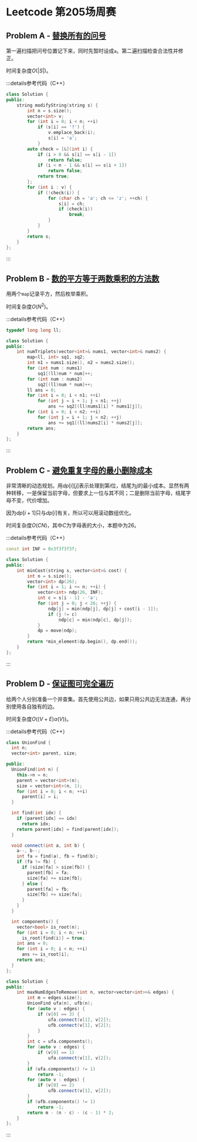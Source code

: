 # Leetcode 第205场周赛

## Problem A - [替换所有的问号](https://leetcode.cn/problems/replace-all-s-to-avoid-consecutive-repeating-characters/)

第一遍扫描把问号位置记下来，同时先暂时设成`a`。第二遍扫描检查合法性并修正。

时间复杂度$O(|S|)$。

:::details参考代码（C++）

```cpp
class Solution {
public:
    string modifyString(string s) {
        int n = s.size();
        vector<int> v;
        for (int i = 0; i < n; ++i)
            if (s[i] == '?') {
                v.emplace_back(i);
                s[i] = 'a';
            }
        auto check = [&](int i) {
            if (i > 0 && s[i] == s[i - 1])
                return false;
            if (i < n - 1 && s[i] == s[i + 1])
                return false;
            return true;
        };
        for (int i : v) {
            if (!check(i)) {
                for (char ch = 'a'; ch <= 'z'; ++ch) {
                    s[i] = ch;
                    if (check(i))
                        break;
                }
            }
        }
        return s;
    }
};
```

:::

## Problem B - [数的平方等于两数乘积的方法数](https://leetcode.cn/problems/number-of-ways-where-square-of-number-is-equal-to-product-of-two-numbers/)

用两个`map`记录平方，然后枚举乘积。

时间复杂度$O(N^2)$。

:::details参考代码（C++）

```cpp
typedef long long ll;

class Solution {
public:
    int numTriplets(vector<int>& nums1, vector<int>& nums2) {
        map<ll, int> sq1, sq2;
        int n1 = nums1.size(), n2 = nums2.size();
        for (int num : nums1) 
            sq1[(ll)num * num]++;
        for (int num : nums2)
            sq2[(ll)num * num]++;
        ll ans = 0;
        for (int i = 0; i < n1; ++i)
            for (int j = i + 1; j < n1; ++j)
                ans += sq2[(ll)nums1[i] * nums1[j]];
        for (int i = 0; i < n2; ++i)
            for (int j = i + 1; j < n2; ++j)
                ans += sq1[(ll)nums2[i] * nums2[j]];
        return ans;
    }
};
```

:::

## Problem C - [避免重复字母的最小删除成本](https://leetcode.cn/problems/minimum-deletion-cost-to-avoid-repeating-letters/)

非常清晰的动态规划。用$dp[i][j]$表示处理到第$i$位，结尾为$j$的最小成本。显然有两种转移，一是保留当前字母，但要求上一位与其不同；二是删除当前字母，结尾字母不变，代价增加。

因为$dp[i+1]$只与$dp[i]$有关，所以可以用滚动数组优化。

时间复杂度$O(CN)$，其中$C$为字母表的大小，本题中为$26$。

:::details参考代码（C++）

```cpp
const int INF = 0x3f3f3f3f;

class Solution {
public:
    int minCost(string s, vector<int>& cost) {
        int n = s.size();
        vector<int> dp(26);
        for (int i = 1; i <= n; ++i) {
            vector<int> ndp(26, INF);
            int c = s[i - 1] - 'a';
            for (int j = 0; j < 26; ++j) {
                ndp[j] = min(ndp[j], dp[j] + cost[i - 1]);
                if (j != c)
                    ndp[c] = min(ndp[c], dp[j]);
            }
            dp = move(ndp);
        }
        return *min_element(dp.begin(), dp.end());
    }
};
```

:::

## Problem D - [保证图可完全遍历](https://leetcode.cn/problems/remove-max-number-of-edges-to-keep-graph-fully-traversable/)

给两个人分别准备一个并查集。首先使用公共边，如果只用公共边无法连通，再分别使用各自独有的边。

时间复杂度$O((V+E)\alpha(V))$。

:::details参考代码（C++）

```cpp
class UnionFind {
  int n;
  vector<int> parent, size;

public:
  UnionFind(int n) {
    this->n = n;
    parent = vector<int>(n);
    size = vector<int>(n, 1);
    for (int i = 0; i < n; ++i)
      parent[i] = i;
  }

  int find(int idx) {
    if (parent[idx] == idx)
      return idx;
    return parent[idx] = find(parent[idx]);
  }

  void connect(int a, int b) {
    a--, b--;
    int fa = find(a), fb = find(b);
    if (fa != fb) {
      if (size[fa] > size[fb]) {
        parent[fb] = fa;
        size[fa] += size[fb];
      } else {
        parent[fa] = fb;
        size[fb] += size[fa];
      }
    }
  }

  int components() {
    vector<bool> is_root(n);
    for (int i = 0; i < n; ++i)
      is_root[find(i)] = true;
    int ans = 0;
    for (int i = 0; i < n; ++i)
      ans += is_root[i];
    return ans;
  }
};

class Solution {
public:
    int maxNumEdgesToRemove(int n, vector<vector<int>>& edges) {
        int m = edges.size();
        UnionFind ufa(n), ufb(n);
        for (auto v : edges) {
            if (v[0] == 3) {
                ufa.connect(v[1], v[2]);
                ufb.connect(v[1], v[2]);
            }
        }
        int c = ufa.components();
        for (auto v : edges) {
            if (v[0] == 1) 
                ufa.connect(v[1], v[2]);
        }
        if (ufa.components() != 1)
            return -1;
        for (auto v : edges) {
            if (v[0] == 2)
                ufb.connect(v[1], v[2]);
        }
        if (ufb.components() != 1)
            return -1;
        return m - (n - c) - (c - 1) * 2;
    }
};
```

:::
